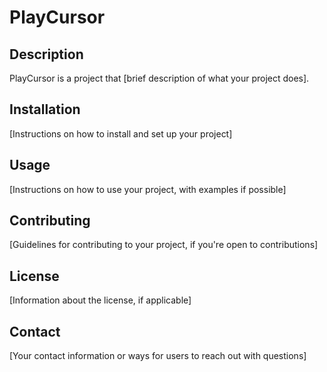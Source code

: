 # PlayCursor

## Description
PlayCursor is a project that [brief description of what your project does].

## Installation
[Instructions on how to install and set up your project]

## Usage
[Instructions on how to use your project, with examples if possible]

## Contributing
[Guidelines for contributing to your project, if you're open to contributions]

## License
[Information about the license, if applicable]

## Contact
[Your contact information or ways for users to reach out with questions]
